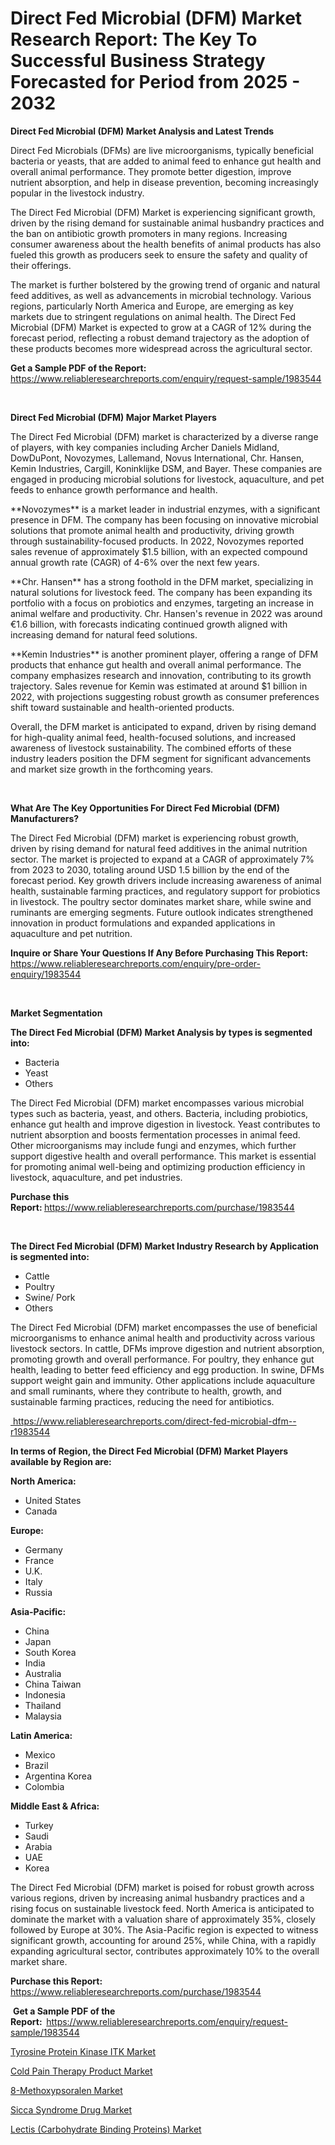 <p><h1>Direct Fed Microbial (DFM) Market Research Report: The Key To Successful Business Strategy Forecasted for Period from 2025 - 2032</h1></p><p><strong>Direct Fed Microbial (DFM) Market Analysis and Latest Trends</strong></p>
<p><p>Direct Fed Microbials (DFMs) are live microorganisms, typically beneficial bacteria or yeasts, that are added to animal feed to enhance gut health and overall animal performance. They promote better digestion, improve nutrient absorption, and help in disease prevention, becoming increasingly popular in the livestock industry. </p><p>The Direct Fed Microbial (DFM) Market is experiencing significant growth, driven by the rising demand for sustainable animal husbandry practices and the ban on antibiotic growth promoters in many regions. Increasing consumer awareness about the health benefits of animal products has also fueled this growth as producers seek to ensure the safety and quality of their offerings. </p><p>The market is further bolstered by the growing trend of organic and natural feed additives, as well as advancements in microbial technology. Various regions, particularly North America and Europe, are emerging as key markets due to stringent regulations on animal health. The Direct Fed Microbial (DFM) Market is expected to grow at a CAGR of 12% during the forecast period, reflecting a robust demand trajectory as the adoption of these products becomes more widespread across the agricultural sector.</p></p>
<p><strong>Get a Sample PDF of the Report:&nbsp;</strong> <a href="https://www.reliableresearchreports.com/enquiry/request-sample/1983544?utm_campaign=13&utm_medium=2&utm_source=Github&utm_content=ia&utm_term=09032025&utm_id=direct-fed-microbial-dfm">https://www.reliableresearchreports.com/enquiry/request-sample/1983544</a></p>
<p>&nbsp;</p>
<p><strong>Direct Fed Microbial (DFM) Major Market Players</strong></p>
<p><p>The Direct Fed Microbial (DFM) market is characterized by a diverse range of players, with key companies including Archer Daniels Midland, DowDuPont, Novozymes, Lallemand, Novus International, Chr. Hansen, Kemin Industries, Cargill, Koninklijke DSM, and Bayer. These companies are engaged in producing microbial solutions for livestock, aquaculture, and pet feeds to enhance growth performance and health.</p><p>**Novozymes** is a market leader in industrial enzymes, with a significant presence in DFM. The company has been focusing on innovative microbial solutions that promote animal health and productivity, driving growth through sustainability-focused products. In 2022, Novozymes reported sales revenue of approximately $1.5 billion, with an expected compound annual growth rate (CAGR) of 4-6% over the next few years.</p><p>**Chr. Hansen** has a strong foothold in the DFM market, specializing in natural solutions for livestock feed. The company has been expanding its portfolio with a focus on probiotics and enzymes, targeting an increase in animal welfare and productivity. Chr. Hansen's revenue in 2022 was around €1.6 billion, with forecasts indicating continued growth aligned with increasing demand for natural feed solutions.</p><p>**Kemin Industries** is another prominent player, offering a range of DFM products that enhance gut health and overall animal performance. The company emphasizes research and innovation, contributing to its growth trajectory. Sales revenue for Kemin was estimated at around $1 billion in 2022, with projections suggesting robust growth as consumer preferences shift toward sustainable and health-oriented products.</p><p>Overall, the DFM market is anticipated to expand, driven by rising demand for high-quality animal feed, health-focused solutions, and increased awareness of livestock sustainability. The combined efforts of these industry leaders position the DFM segment for significant advancements and market size growth in the forthcoming years.</p></p>
<p>&nbsp;</p>
<p><strong>What Are The Key Opportunities For Direct Fed Microbial (DFM) Manufacturers?</strong></p>
<p><p>The Direct Fed Microbial (DFM) market is experiencing robust growth, driven by rising demand for natural feed additives in the animal nutrition sector. The market is projected to expand at a CAGR of approximately 7% from 2023 to 2030, totaling around USD 1.5 billion by the end of the forecast period. Key growth drivers include increasing awareness of animal health, sustainable farming practices, and regulatory support for probiotics in livestock. The poultry sector dominates market share, while swine and ruminants are emerging segments. Future outlook indicates strengthened innovation in product formulations and expanded applications in aquaculture and pet nutrition.</p></p>
<p><strong>Inquire or Share Your Questions If Any Before Purchasing This Report:</strong> <a href="https://www.reliableresearchreports.com/enquiry/pre-order-enquiry/1983544?utm_campaign=13&utm_medium=2&utm_source=Github&utm_content=ia&utm_term=09032025&utm_id=direct-fed-microbial-dfm">https://www.reliableresearchreports.com/enquiry/pre-order-enquiry/1983544</a></p>
<p>&nbsp;</p>
<p><strong>Market Segmentation</strong></p>
<p><strong>The Direct Fed Microbial (DFM) Market Analysis by types is segmented into:</strong></p>
<p><ul><li>Bacteria</li><li>Yeast</li><li>Others</li></ul></p>
<p><p>The Direct Fed Microbial (DFM) market encompasses various microbial types such as bacteria, yeast, and others. Bacteria, including probiotics, enhance gut health and improve digestion in livestock. Yeast contributes to nutrient absorption and boosts fermentation processes in animal feed. Other microorganisms may include fungi and enzymes, which further support digestive health and overall performance. This market is essential for promoting animal well-being and optimizing production efficiency in livestock, aquaculture, and pet industries.</p></p>
<p><strong>Purchase this Report:&nbsp;</strong><a href="https://www.reliableresearchreports.com/purchase/1983544?utm_campaign=13&utm_medium=2&utm_source=Github&utm_content=ia&utm_term=09032025&utm_id=direct-fed-microbial-dfm">https://www.reliableresearchreports.com/purchase/1983544</a></p>
<p>&nbsp;</p>
<p><strong>The Direct Fed Microbial (DFM) Market Industry Research by Application is segmented into:</strong></p>
<p><ul><li>Cattle</li><li>Poultry</li><li>Swine/ Pork</li><li>Others</li></ul></p>
<p><p>The Direct Fed Microbial (DFM) market encompasses the use of beneficial microorganisms to enhance animal health and productivity across various livestock sectors. In cattle, DFMs improve digestion and nutrient absorption, promoting growth and overall performance. For poultry, they enhance gut health, leading to better feed efficiency and egg production. In swine, DFMs support weight gain and immunity. Other applications include aquaculture and small ruminants, where they contribute to health, growth, and sustainable farming practices, reducing the need for antibiotics.</p></p>
<p><a href="https://www.reliableresearchreports.com/direct-fed-microbial-dfm--r1983544?utm_campaign=13&utm_medium=2&utm_source=Github&utm_content=ia&utm_term=09032025&utm_id=direct-fed-microbial-dfm">&nbsp;https://www.reliableresearchreports.com/direct-fed-microbial-dfm--r1983544</a></p>
<p><strong>In terms of Region, the Direct Fed Microbial (DFM) Market Players available by Region are:</strong></p>
<p>
    <p> <strong> North America: </strong>
        <ul>
            <li>United States</li>
            <li>Canada</li>
        </ul>
        </p> 
    <p> <strong> Europe: </strong>
        <ul>
            <li>Germany</li>
            <li>France</li>
            <li>U.K.</li>
            <li>Italy</li>
            <li>Russia</li>
        </ul>
        </p> 
    <p> <strong> Asia-Pacific: </strong>
        <ul>
            <li>China</li>
            <li>Japan</li>
            <li>South Korea</li>
            <li>India</li>
            <li>Australia</li>
            <li>China Taiwan</li>
            <li>Indonesia</li>
            <li>Thailand</li>
            <li>Malaysia</li>
        </ul>
        </p> 
    <p> <strong> Latin America: </strong>
        <ul>
            <li>Mexico</li>
            <li>Brazil</li>
            <li>Argentina Korea</li>
            <li>Colombia</li>
        </ul>
        </p> 
    <p> <strong> Middle East & Africa: </strong>
        <ul>
            <li>Turkey</li>
            <li>Saudi</li>
            <li>Arabia</li>
            <li>UAE</li>
            <li>Korea</li>
        </ul>
    </p>
    </p>
<p><p>The Direct Fed Microbial (DFM) market is poised for robust growth across various regions, driven by increasing animal husbandry practices and a rising focus on sustainable livestock feed. North America is anticipated to dominate the market with a valuation share of approximately 35%, closely followed by Europe at 30%. The Asia-Pacific region is expected to witness significant growth, accounting for around 25%, while China, with a rapidly expanding agricultural sector, contributes approximately 10% to the overall market share.</p></p>
<p><strong>Purchase this Report: </strong><a href="https://www.reliableresearchreports.com/purchase/1983544?utm_campaign=13&utm_medium=2&utm_source=Github&utm_content=ia&utm_term=09032025&utm_id=direct-fed-microbial-dfm">https://www.reliableresearchreports.com/purchase/1983544</a></p>
<p>&nbsp;<strong>Get a Sample PDF of the Report:&nbsp;&nbsp;</strong><a href="https://www.reliableresearchreports.com/enquiry/request-sample/1983544?utm_campaign=13&utm_medium=2&utm_source=Github&utm_content=ia&utm_term=09032025&utm_id=direct-fed-microbial-dfm">https://www.reliableresearchreports.com/enquiry/request-sample/1983544</a></p>
<p><strong></strong></p>
<p><p><a href="https://github.com/altafvaraswj/Market-Research-Report-List-1/blob/main/tyrosine-protein-kinase-itk-market.md?utm_campaign=13&utm_medium=2&utm_source=Github&utm_content=ia&utm_term=09032025&utm_id=direct-fed-microbial-dfm">Tyrosine Protein Kinase ITK Market</a></p><p><a href="https://github.com/hurstsaqibyl/Market-Research-Report-List-1/blob/main/cold-pain-therapy-product-market.md?utm_campaign=13&utm_medium=2&utm_source=Github&utm_content=ia&utm_term=09032025&utm_id=direct-fed-microbial-dfm">Cold Pain Therapy Product Market</a></p><p><a href="https://github.com/rutupueyed/Market-Research-Report-List-1/blob/main/8-methoxypsoralen-market.md?utm_campaign=13&utm_medium=2&utm_source=Github&utm_content=ia&utm_term=09032025&utm_id=direct-fed-microbial-dfm">8-Methoxypsoralen Market</a></p><p><a href="https://github.com/paullsiskec4/Market-Research-Report-List-1/blob/main/sicca-syndrome-drug-market.md?utm_campaign=13&utm_medium=2&utm_source=Github&utm_content=ia&utm_term=09032025&utm_id=direct-fed-microbial-dfm">Sicca Syndrome Drug Market</a></p><p><a href="https://github.com/burnicndole/Market-Research-Report-List-1/blob/main/lectis-carbohydrate-binding-proteins-market.md?utm_campaign=13&utm_medium=2&utm_source=Github&utm_content=ia&utm_term=09032025&utm_id=direct-fed-microbial-dfm">Lectis (Carbohydrate Binding Proteins) Market</a></p></p>